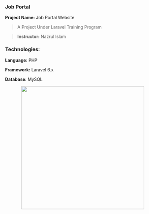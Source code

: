 ### Job Portal
**Project Name:** Job Portal Website
> A Project Under Laravel Training Program

> **Instructor:** Nazrul Islam

### Technologies:
**Language:** PHP

**Framework:** Laravel 6.x

**Database:** MySQL







<p align="center"><img src="https://res.cloudinary.com/dtfbvvkyp/image/upload/v1566331377/laravel-logolockup-cmyk-red.svg" width="400"></p>
